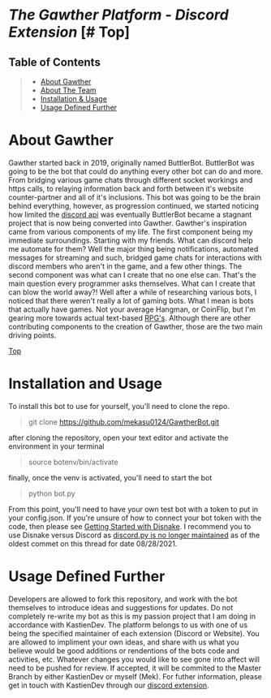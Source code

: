 # **_The Gawther Platform_** - **_Discord Extension_** [# Top]

## Table of Contents

> - [About Gawther](#about-gawther)
> - [About The Team](#about-team)
> - [Installation & Usage](#installation-and-usage)
> - [Usage Defined Further](#usage-defined-further)


# About Gawther

Gawther started back in 2019, originally named ButtlerBot. ButtlerBot was going to be the bot that could do anything every other bot can do and more. From bridging various game chats through different socket workings and https calls, to relaying information back and forth between it's website counter-partner and all of it's inclusions. This bot was going to be the brain behind everything, however, as progression continued, we started noticing how limited the [discord api](https://discordpy.readthedocs.io/en/stable/) was eventually ButtlerBot became a stagnant project that is now being converted into Gawther. Gawther's inspiration came from various components of my life. The first component being my immediate surroundings. Starting with my friends. What can discord help me automate for them? Well the major thing being notifications, automated messages for streaming and such, bridged game chats for interactions with discord members who aren't in the game, and a few other things. The second component was what can I create that no one else can. That's the main question every programmer asks themselves. What can I create that can blow the world away?! Well after a while of researching various bots, I noticed that there weren't really a lot of gaming bots. What I mean is bots that actually have games. Not your average Hangman, or CoinFlip, but I'm gearing more towards actual text-based [RPG's](https://www.techopedia.com/definition/27052/role-playing-game-rpg). Although there are other contributing components to the creation of Gawther, those are the two main driving points.

[Top](#top)

# Installation and Usage

To install this bot to use for yourself, you'll need to clone the repo.
> git clone https://github.com/mekasu0124/GawtherBot.git

after cloning the repository, open your text editor and activate the environment in your terminal
> source botenv/bin/activate

finally, once the venv is activated, you'll need to start the bot
> python bot.py

From this point, you'll need to have your own test bot with a token to put in your config.json. If you're unsure of how to connect your bot token with the code, then please see [Getting Started with Disnake](https://docs.disnake.dev/en/stable/intro.html). I recommend you to use Disnake versus Discord as [discord.py is no longer maintained](https://gist.github.com/Rapptz/4a2f62751b9600a31a0d3c78100287f1) as of the oldest commet on this thread for date 08/28/2021.

# Usage Defined Further

Developers are allowed to fork this repository, and work with the bot themselves to introduce ideas and suggestions for updates. Do not completely re-write my bot as this is my passion project that I am doing in accordance with KastienDev. The platform belongs to us with one of us being the specified maintainer of each extension (Discord or Website). You are allowed to impliment your own ideas, and share with us what you believe would be good additions or rendentions of the bots code and activities, etc. Whatever changes you would like to see gone into affect will need to be pushed for review. If accepted, it will be commited to the Master Branch by either KastienDev or myself (Mek). For futher information, please get in touch with KastienDev through our [discord extension](https://discord.gg/95uVDay6TH).